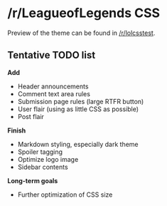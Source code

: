 /r/LeagueofLegends CSS
===

Preview of the theme can be found in [/r/lolcsstest](http://reddit.com/r/lolcsstest).

Tentative TODO list
---

**Add**

- Header announcements
- Comment text area rules
- Submission page rules (large RTFR button)
- User flair (using as little CSS as possible)
- Post flair

**Finish**

- Markdown styling, especially dark theme
- Spoiler tagging
- Optimize logo image
- Sidebar contents

**Long-term goals**

- Further optimization of CSS size
